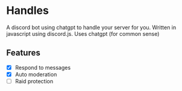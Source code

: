 # Handles
A discord bot using chatgpt to handle your server for you.
Written in javascript using discord.js.
Uses chatgpt (for common sense)

## Features
- [x] Respond to messages
- [x] Auto moderation
- [ ] Raid protection